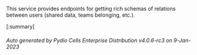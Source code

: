 






This service provides endpoints for getting rich schemas of relations between users (shared data, teams belonging, etc.).

[:summary]

###### Auto generated by Pydio Cells Enterprise Distribution v4.0.6-rc3 on 9-Jan-2023
